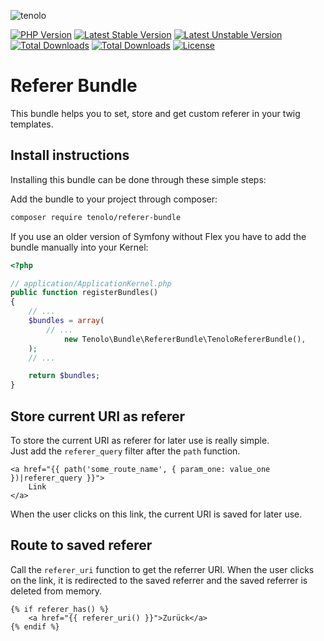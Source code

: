 ![tenolo](https://content.tenolo.com/tenolo.png)

[![PHP Version](https://img.shields.io/packagist/php-v/tenolo/referer-bundle.svg)](https://packagist.org/packages/tenolo/referer-bundle)
[![Latest Stable Version](https://img.shields.io/packagist/v/tenolo/referer-bundle.svg?label=stable)](https://packagist.org/packages/tenolo/referer-bundle)
[![Latest Unstable Version](https://img.shields.io/packagist/vpre/tenolo/referer-bundle.svg?label=unstable)](https://packagist.org/packages/tenolo/referer-bundle)
[![Total Downloads](https://img.shields.io/packagist/dt/tenolo/referer-bundle.svg)](https://packagist.org/packages/tenolo/referer-bundle)
[![Total Downloads](https://img.shields.io/packagist/dm/tenolo/referer-bundle.svg)](https://packagist.org/packages/tenolo/referer-bundle)
[![License](https://img.shields.io/packagist/l/tenolo/referer-bundle.svg)](https://packagist.org/packages/tenolo/referer-bundle)

Referer Bundle
=======================

This bundle helps you to set, store and get custom referer in your twig templates.

Install instructions
--------------------------------

Installing this bundle can be done through these simple steps:

Add the bundle to your project through composer:
```bash
composer require tenolo/referer-bundle
```

If you use an older version of Symfony without Flex you have to add the bundle manually into your Kernel:
```php
<?php

// application/ApplicationKernel.php
public function registerBundles()
{
	// ...
	$bundles = array(
	    // ...
            new Tenolo\Bundle\RefererBundle\TenoloRefererBundle(),
	);
    // ...

    return $bundles;
}
```

Store current URI as referer
--------------------------------

To store the current URI as referer for later use is really simple.  
Just add the `referer_query` filter after the `path` function.

```twig
<a href="{{ path('some_route_name', { param_one: value_one })|referer_query }}">
    Link
</a>
```

When the user clicks on this link, the current URI is saved for later use.

Route to saved referer
--------------------------------

Call the `referer_uri` function to get the referrer URI. 
When the user clicks on the link, it is redirected to the saved referrer and the saved referrer is deleted from memory.
 
```twig
{% if referer_has() %}
    <a href="{{ referer_uri() }}">Zurück</a>
{% endif %}
```
